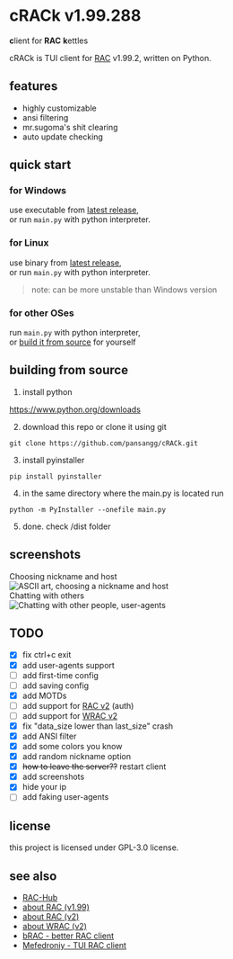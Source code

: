 # cRACk v1.99.288
**c**lient for **RAC** **k**ettles

cRACk is TUI client for [RAC](https://github.com/The-Stratosphere-Solutions/RAC-Hub) v1.99.2, written on Python.

## features
- highly customizable
- ansi filtering
- mr.sugoma's shit clearing
- auto update checking

## quick start
### for Windows
use executable from [latest release](https://github.com/pansangg/cRACk/releases/latest),\
or run `main.py` with python interpreter.

### for Linux
use binary from [latest release](https://github.com/pansangg/cRACk/releases/latest),\
or run `main.py` with python interpreter.
> note: can be more unstable than Windows version

### for other OSes
run `main.py` with python interpreter,\
or [build it from source](#building-from-source) for yourself

## building from source
1) install python

https://www.python.org/downloads

2) download this repo or clone it using git
```
git clone https://github.com/pansangg/cRACk.git
```
3) install pyinstaller
```
pip install pyinstaller
```
4) in the same directory where the main.py is located run
```
python -m PyInstaller --onefile main.py
```
5) done. check /dist folder

## screenshots
Choosing nickname and host\
![ASCII art, choosing a nickname and host](img/hello.png)\
Chatting with others\
![Chatting with other people, user-agents](img/chat.png)

## TODO
- [x] fix ctrl+c exit
- [x] add user-agents support
- [ ] add first-time config
- [ ] add saving config
- [x] add MOTDs
- [ ] add support for [RAC v2](https://github.com/The-Stratosphere-Solutions/RAC-Hub/blob/main/RACv2.md) (auth)
- [ ] add support for [WRAC v2](https://github.com/The-Stratosphere-Solutions/RAC-Hub/blob/main/WRAC.md)
- [x] fix "data_size lower than last_size" crash
- [x] add ANSI filter
- [x] add some colors you know
- [x] add random nickname option
- [x] ~~how to leave the server??~~ restart client
- [x] add screenshots
- [x] hide your ip
- [ ] add faking user-agents

## license
this project is licensed under GPL-3.0 license.

## see also
- [RAC-Hub](https://github.com/The-Stratosphere-Solutions/RAC-Hub)
- [about RAC (v1.99)](https://github.com/The-Stratosphere-Solutions/RAC-Hub/blob/main/RACv1.99.md)
- [about RAC (v2)](https://github.com/The-Stratosphere-Solutions/RAC-Hub/blob/main/RACv2.md)
- [about WRAC (v2)](https://github.com/The-Stratosphere-Solutions/RAC-Hub/blob/main/WRAC.md)
- [bRAC - better RAC client](https://github.com/MeexReay/bRAC)
- [Mefedroniy - TUI RAC client](https://github.com/OctoBanon-Main/mefedroniy-client)
